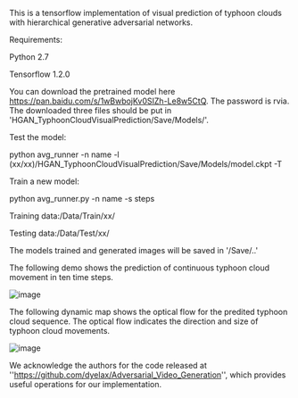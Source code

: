 This is a tensorflow implementation of visual prediction of typhoon clouds with hierarchical generative adversarial networks.


Requirements:

Python 2.7

Tensorflow 1.2.0


You can download the pretrained model here https://pan.baidu.com/s/1wBwbojKv0SIZh-Le8w5CtQ. The password is rvia.
The downloaded three files should be put in 'HGAN_TyphoonCloudVisualPrediction/Save/Models/'.

Test the model:

python avg_runner -n name -l (xx/xx)/HGAN_TyphoonCloudVisualPrediction/Save/Models/model.ckpt -T


Train a new model:

python avg_runner.py -n name -s steps


Training data:/Data/Train/xx/

Testing data:/Data/Test/xx/

The models trained and generated images will be saved in '/Save/..'


The following demo shows the prediction of continuous typhoon cloud movement in ten time steps.

![image]( https://github.com/lihuiupc/HGAN_TyphoonCloudVisualPrediction/blob/master/generated_1second.gif)

The following dynamic map shows the optical flow for the predited typhoon cloud sequence. The optical flow indicates the direction and size of typhoon cloud movements.

![image]( https://github.com/lihuiupc/HGAN_TyphoonCloudVisualPrediction/blob/master/flow_1s.gif)

We acknowledge the authors for the code released at ''https://github.com/dyelax/Adversarial_Video_Generation'', which provides useful operations for our implementation.
